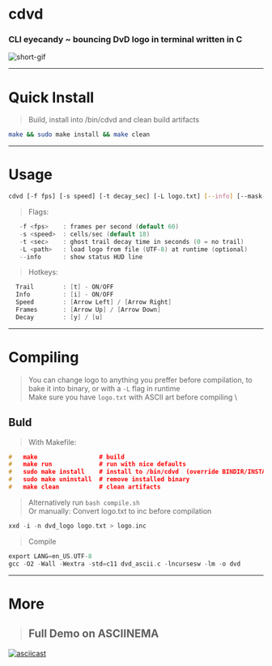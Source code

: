 # cdvd
### CLI eyecandy ~ bouncing DvD logo in terminal written in C
![short-gif](https://i.imgur.com/D17BzFC.gif)

---

# Quick Install
> Build, install into /bin/cdvd and clean build artifacts
```sh
make && sudo make install && make clean
```

---

# Usage
```bash
cdvd [-f fps] [-s speed] [-t decay_sec] [-L logo.txt] [--info] [--mask-edges|--mask-blanks]
```
> Flags:
```c
   -f <fps>    : frames per second (default 60)
   -s <speed>  : cells/sec (default 18)
   -t <sec>    : ghost trail decay time in seconds (0 = no trail)
   -L <path>   : load logo from file (UTF-8) at runtime (optional)
   --info      : show status HUD line
```
> Hotkeys:
```c
  Trail        : [t] - ON/OFF
  Info         : [i] - ON/OFF
  Speed        : [Arrow Left] / [Arrow Right]
  Frames       : [Arrow Up] / [Arrow Down]
  Decay        : [y] / [u]
```

---

# Compiling
> You can change logo to anything you preffer before compilation, to bake it into binary, or with a `-L` flag in runtime \
> Make sure you have `logo.txt` with ASCII art before compiling \
## Buld
> With Makefile:
```c
#   make                 # build
#   make run             # run with nice defaults
#   sudo make install    # install to /bin/cdvd  (override BINDIR/INSTALL_NAME)
#   sudo make uninstall  # remove installed binary
#   make clean           # clean artifacts
```
> Alternatively run `bash compile.sh` \
> Or manually:
> Convert logo.txt to inc before compilation
```c
xxd -i -n dvd_logo logo.txt > logo.inc
```
> Compile
```c
export LANG=en_US.UTF-8
gcc -O2 -Wall -Wextra -std=c11 dvd_ascii.c -lncursesw -lm -o dvd
```

---

# More
> ## Full Demo on ASCIINEMA
[![asciicast](https://asciinema.org/a/736340.svg)](https://asciinema.org/a/736340)

